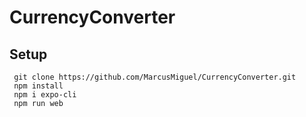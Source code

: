 # CurrencyConverter
## Setup
```
 git clone https://github.com/MarcusMiguel/CurrencyConverter.git
 npm install
 npm i expo-cli
 npm run web
```
